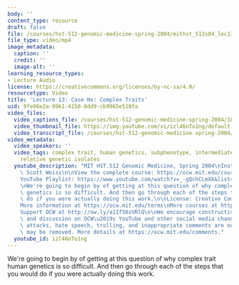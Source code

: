```yaml
---
body: ''
content_type: resource
draft: false
file: /courses/hst-512-genomic-medicine-spring-2004/mithst_512s04_lec13_360p_16_9.mp4
file_type: video/mp4
image_metadata:
  caption: ''
  credit: ''
  image-alt: ''
learning_resource_types:
- Lecture Audio
license: https://creativecommons.org/licenses/by-nc-sa/4.0/
resourcetype: Video
title: 'Lecture 13: Case Hx: Complex Traits'
uid: 9fe98e2a-9961-4150-8dd9-cb9965e510fa
video_files:
  video_captions_file: /courses/hst-512-genomic-medicine-spring-2004/1OMRgcmUORi_yPSp4uf7NTyEKDhzBchKU_transcript.webvtt
  video_thumbnail_file: https://img.youtube.com/vi/izl46nTo1ng/default.jpg
  video_transcript_file: /courses/hst-512-genomic-medicine-spring-2004/1OMRgcmUORi_yPSp4uf7NTyEKDhzBchKU_transcript.pdf
video_metadata:
  video_speakers: ''
  video_tags: complex trait, human genetics, subphenotype, intermediate phenotype,
    relative genetic isolates
  youtube_description: "MIT HST.512 Genomic Medicine, Spring 2004\nInstructor: Dr.\
    \ Scott Weiss\n\nView the complete course: https://ocw.mit.edu/courses/hst-512-genomic-medicine-spring-2004/\n\
    YouTube Playlist: https://www.youtube.com/watch?v=_-gQchCLmXk&list=PLUl4u3cNGP613PJMNmRjAIdBr76goU1V5\n\
    \nWe're going to begin by of getting at this question of why complex trait human\
    \ genetics is so difficult. And then go through each of the steps that you would\
    \ do if you were actually doing this work.\n\nLicense: Creative Commons BY-NC-SA\n\
    More information at https://ocw.mit.edu/terms\nMore courses at https://ocw.mit.edu\n\
    Support OCW at http://ow.ly/a1If50zVRlQ\n\nWe encourage constructive comments\
    \ and discussion on OCW\u2019s YouTube and other social media channels. Personal\
    \ attacks, hate speech, trolling, and inappropriate comments are not allowed and\
    \ may be removed. More details at https://ocw.mit.edu/comments."
  youtube_id: izl46nTo1ng
---
```

We're going to begin by of getting at this question of why complex trait human genetics is so difficult. And then go through each of the steps that you would do if you were actually doing this work.